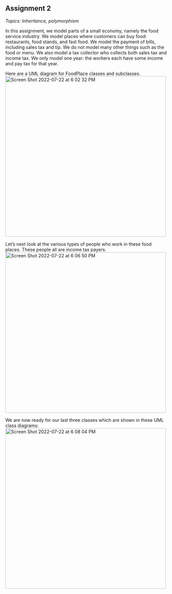 ## Assignment 2

*Topics: Inheritance, polymorphism*

In this assignment, we model parts of a small economy, namely the food service industry. We model places where customers can buy food: restaurants, food stands, and fast food. We model the payment of bills, including sales tax and tip. We do not model many other things such as the food or menu. We also model a tax collector who
collects both sales tax and income tax. We only model one year: the workers each have some income and pay tax for that year. 

Here are a UML diagram for FoodPlace classes and subclasses.
<img width="500" alt="Screen Shot 2022-07-22 at 6 02 32 PM" src="https://user-images.githubusercontent.com/82058067/180574432-b3ac79de-6cb8-4f45-a027-d96e3fbdf20e.png">

Let’s next look at the various types of people who work in these food places. These people all are income tax payers.
<img width="500" alt="Screen Shot 2022-07-22 at 6 06 50 PM" src="https://user-images.githubusercontent.com/82058067/180574791-7a43d848-9833-45ca-bb60-04ec44d4c61a.png">

We are now ready for our last three classes which are shown in these UML class diagrams:
<img width="500" alt="Screen Shot 2022-07-22 at 6 08 04 PM" src="https://user-images.githubusercontent.com/82058067/180574888-2a3be892-71e5-4d58-a449-ca665e7c2b35.png">
